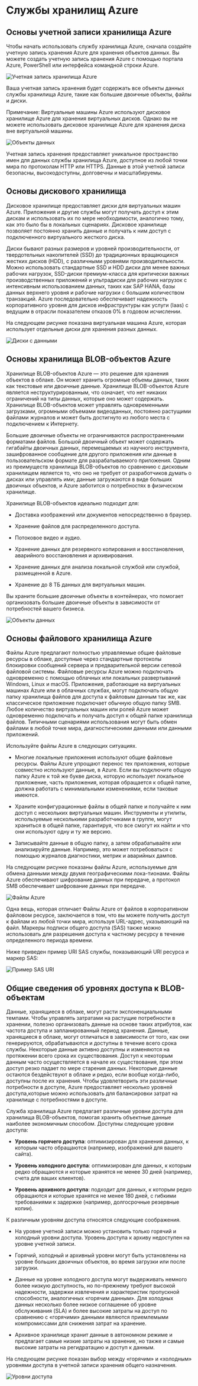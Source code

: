 # Службы хранилищ Azure

## Основы учетной записи хранилища Azure

Чтобы начать использовать службу хранилища Azure, сначала создайте учетную запись хранения Azure для хранения объектов данных. Вы можете создать учетную запись хранения Azure с помощью портала Azure, PowerShell или интерфейса командной строки Azure.

![Учетная запись хранилища Azure](./assets/01.png)

Ваша учетная запись хранения будет содержать все объекты данных службы хранилища Azure, такие как большие двоичные объекты, файлы и диски.

Примечание: Виртуальные машины Azure используют дисковое хранилище Azure для хранения виртуальных дисков. Однако вы не можете использовать дисковое хранилище Azure для хранения диска вне виртуальной машины.
 
![Объекты данных](./assets/02.png)

Учетная запись хранения предоставляет уникальное пространство имен для данных службы хранилища Azure, доступное из любой точки мира по протоколам HTTP или HTTPS. Данные в этой учетной записи безопасны, высокодоступны, долговечны и масштабируемы.

## Основы дискового хранилища

Дисковое хранилище предоставляет диски для виртуальных машин Azure. Приложения и другие службы могут получать доступ к этим дискам и использовать их по мере необходимости, аналогично тому, как это было бы в локальных сценариях. Дисковое хранилище позволяет постоянно хранить данные и получать к ним доступ с подключенного виртуального жесткого диска.

Диски бывают разных размеров и уровней производительности, от твердотельных накопителей (SSD) до традиционных вращающихся жестких дисков (HDD), с различными уровнями производительности. Можно использовать стандартные SSD и HDD диски для менее важных рабочих нагрузок, SSD-диски премиум-класса для критически важных производственных приложений и ультрадиски для рабочих нагрузок с интенсивным использованием данных, таких как SAP HANA, базы данных верхнего уровня и рабочие нагрузки с большим количеством транзакций. Azure последовательно обеспечивает надежность корпоративного уровня для дисков инфраструктуры как услуги (Iaas) с ведущим в отрасли показателем отказов 0% в годовом исчислении.

На следующем рисунке показана виртуальная машина Azure, которая использует отдельные диски для хранения разных данных.
 
![Диски с данными](./assets/03.png)

## Основы хранилища BLOB-объектов Azure

Хранилище BLOB-объектов Azure — это решение для хранения объектов в облаке. Он может хранить огромные объемы данных, таких как текстовые или двоичные данные. Хранилище BLOB-объектов Azure является неструктурированным, что означает, что нет никаких ограничений на типы данных, которые оно может содержать. Хранилище BLOB-объектов может управлять одновременными загрузками, огромными объемами видеоданных, постоянно растущими файлами журналов и может быть достигнуто из любого места с подключением к Интернету.

Большие двоичные объекты не ограничиваются распространенными форматами файлов. Большой двоичный объект может содержать гигабайты двоичных данных, перемещаемых из научного инструмента, зашифрованное сообщение для другого приложения или данные в пользовательском формате для разрабатываемого приложения. Одним из преимуществ хранилища BLOB-объектов по сравнению с дисковым хранилищем является то, что оно не требует от разработчиков думать о дисках или управлять ими; данные загружаются в виде больших двоичных объектов, и Azure заботится о потребностях в физическом хранилище.

Хранилище BLOB-объектов идеально подходит для:

- Доставка изображений или документов непосредственно в браузер.

- Хранение файлов для распределенного доступа.

- Потоковое видео и аудио.

- Хранение данных для резервного копирования и восстановления, аварийного восстановления и архивирования.

- Хранение данных для анализа локальной службой или службой, размещенной в Azure.

- Хранение до 8 ТБ данных для виртуальных машин.

Вы храните большие двоичные объекты в контейнерах, что помогает организовать большие двоичные объекты в зависимости от потребностей вашего бизнеса.

![Объекты данных](./assets/02.png)

## Основы файлового хранилища Azure

Файлы Azure предлагают полностью управляемые общие файловые ресурсы в облаке, доступные через стандартные протоколы блокировки сообщений сервера и предварительной версии сетевой файловой системы. Файловые ресурсы Azure можно подключать одновременно с помощью облачных или локальных развертываний Windows, Linux и macOS. Приложения, работающие на виртуальных машинах Azure или в облачных службах, могут подключать общую папку хранилища файлов для доступа к файловым данным так же, как классическое приложение подключает обычную общую папку SMB. Любое количество виртуальных машин или ролей Azure может одновременно подключать и получать доступ к общей папке хранилища файлов. Типичными сценариями использования могут быть обмен файлами в любой точке мира, диагностическими данными или данными приложений.

Используйте файлы Azure в следующих ситуациях.

- Многие локальные приложения используют общие файловые ресурсы. Файлы Azure упрощают перенос тех приложения, которые совместно используют данные, в Azure. Если вы подключите общую папку Azure к той же букве диска, которую использует локальное приложение, часть приложения, которая обращается к общей папке, должна работать с минимальными изменениями, если таковые имеются.

- Храните конфигурационные файлы в общей папке и получайте к ним доступ с нескольких виртуальных машин. Инструменты и утилиты, используемые несколькими разработчиками в группе, могут храниться в общей папке, гарантируя, что все смогут их найти и что они используют одну и ту же версию.

- Записывайте данные в общую папку, а затем обрабатывайте или анализируйте данные. Например, это может потребоваться с помощью журналов диагностики, метрик и аварийных дампов.

На следующем рисунке показаны файлы Azure, используемые для обмена данными между двумя географическими лока-тионами. Файлы Azure обеспечивают шифрование данных при передаче, а протокол SMB обеспечивает шифрование данных при передаче.

![Файлы Azure](./assets/04.png)

Одна вещь, которая отличает Файлы Azure от файлов в корпоративном файловом ресурсе, заключается в том, что вы можете получить доступ к файлам из любой точки мира, используя URL-адрес, указывающий на файл. Маркеры подписи общего доступа (SAS) также можно использовать для разрешения доступа к частному ресурсу в течение определенного периода времени.

Ниже приведен пример URI SAS службы, показывающий URI ресурса и маркер SAS:
 
![Пример SAS URI](./assets/05.png)

## Общие сведения об уровнях доступа к BLOB-объектам

Данные, хранящиеся в облаке, могут расти экспоненциальными темпами. Чтобы управлять затратами на растущие потребности в хранении, полезно организовать данные на основе таких атрибутов, как частота доступа и запланированный период хранения. Данные, хранящиеся в облаке, могут отличаться в зависимости от того, как они генерируются, обрабатываются и доступны в течение всего срока службы. Некоторые данные активно доступны и изменяются на протяжении всего срока их существования. Доступ к некоторым данным часто осуществляется в начале их существования, при этом доступ резко падает по мере старения данных. Некоторые данные остаются бездействуют в облаке и редко, если вообще когда-либо, доступны после их хранения. Чтобы удовлетворить эти различные потребности в доступе, Azure предоставляет несколько уровней доступа,которые можно использовать для балансировки затрат на хранилище с потребностями в доступе.

Служба хранилища Azure предлагает различные уровни доступа для хранилища BLOB-объектов, помогая хранить объектные данные наиболее экономичным способом. Доступны следующие уровни доступа:

- **Уровень горячего доступа**: оптимизирован для хранения данных, к которым часто обращаются (например, изображений для вашего сайта).

- **Уровень холодного доступа**: оптимизирован для данных, к которым редко обращаются и которые хранятся не менее 30 дней (например, счета для ваших клиентов).

- **Уровень архивного доступа**: подходит для данных, к которым редко обращаются и которые хранятся не менее 180 дней, с гибкими требованиями к задержке (например, долгосрочные резервные копии).

К различным уровням доступа относятся следующие соображения.

- На уровне учетной записи можно установить только горячий и холодный уровни доступа. Уровень доступа к архиву недоступен на уровне учетной записи.

- Горячий, холодный и архивный уровни могут быть установлены на уровне больших двоичных объектов, во время загрузки или после загрузки.

- Данные на уровне холодного доступа могут выдерживать немного более низкую доступность, но по-прежнему требуют высокой надежности, задержки извлечения и характеристик пропускной способности, аналогичных «горячим данным». Для холодных данных несколько более низкое соглашение об уровне обслуживания (SLA) и более высокие затраты на доступ по сравнению с «горячими» данными являются приемлемыми компромиссами для снижения затрат на хранение.

- Архивное хранилище хранит данные в автономном режиме и предлагает самые низкие затраты на хранение, но также и самые высокие затраты на регидратацию и доступ к данным.

На следующем рисунке показан выбор между «горячим» и «холодным» уровнями доступа в учетной записи хранения общего назначения.
 
![Уровни доступа](./assets/06.png)
